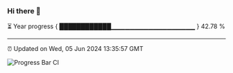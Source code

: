 ### Hi there 👋

⏳ Year progress { ████████████▁▁▁▁▁▁▁▁▁▁▁▁▁▁▁▁▁▁ } 42.78 %

---

⏰ Updated on Wed, 05 Jun 2024 13:35:57 GMT

![Progress Bar CI](https://github.com/IshwaranRudhara/GIT-ACTION/workflows/Progress%20Bar%20CI/badge.svg)
